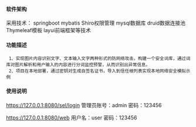 #### 软件架构

采用技术：
springboot
mybatis
Shiro权限管理
mysql数据库
druid数据连接池  
Thymeleaf模板
layui前端框架等技术

#### 功能描述

     1、实现图片内容识别文字、文本输入文字两种形式的防网络攻击，构建一个安全词库，通过词库对图片解析和用户输入的内容进行分词监控预警，从而识别出异常信息。
     2、项目在本地部署，通过密钥对生成自签名证书，导入到信任根列表实现本地网络安全模拟示例

#### 使用说明

https://127.0.0.1:8080/sel/login
管理员账号：admin
密码：123456

https://127.0.0.1:8080/web
用户名：user
密码：123456


